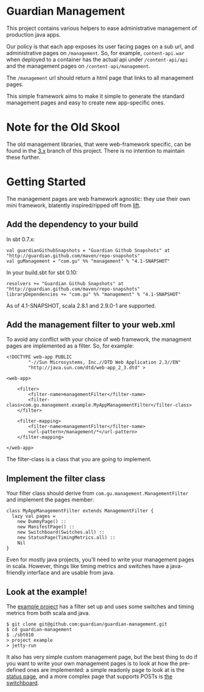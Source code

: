 Guardian Management
===================

This project contains various helpers to ease administrative management
of production java apps.

Our policy is that each app exposes its user facing pages on a sub url,
and administrative pages on `/management`. So, for example, `content-api.war`
when deployed to a container has the actual api under `/content-api/api` and
the management pages on `/content-api/management`.

The `/management` url should return a html page that links to all management
pages.

This simple framework aims to make it simple to generate the standard management
pages and easy to create new app-specific ones.


Note for the Old Skool
======================

The old management libraries, that were web-framework specific, can be found in
the [3.x](https://github.com/guardian/guardian-management/tree/3.x) branch of this project.
There is no intention to maintain these further.


Getting Started
===============

The management pages are web framework agnostic: they use their own mini
framework, blatently inspired/ripped off from [lift](http://www.liftweb.net).

Add the dependency to your build
-----------------------------------

In sbt 0.7.x:

    val guardianGithubSnapshots = "Guardian Github Snapshots" at "http://guardian.github.com/maven/repo-snapshots"
    val guManagement = "com.gu" %% "management" % "4.1-SNAPSHOT"

In your build.sbt for sbt 0.10:

    resolvers += "Guardian Github Snapshots" at "http://guardian.github.com/maven/repo-snapshots"
    libraryDependencies += "com.gu" %% "management" % "4.1-SNAPSHOT"

As of 4.1-SNAPSHOT, scala 2.8.1 and 2.9.0-1 are supported.

Add the management filter to your web.xml
--------------------------------------------

To avoid any conflict with your choice of web framework, the managment
pages are implemented as a filter. So, for example:

    <!DOCTYPE web-app PUBLIC
            "-//Sun Microsystems, Inc.//DTD Web Application 2.3//EN"
            "http://java.sun.com/dtd/web-app_2_3.dtd" >

    <web-app>

        <filter>
            <filter-name>managementFilter</filter-name>
            <filter-class>com.gu.management.example.MyAppManagementFilter</filter-class>
        </filter>

        <filter-mapping>
            <filter-name>managementFilter</filter-name>
            <url-pattern>/management/*</url-pattern>
        </filter-mapping>

    </web-app>

The filter-class is a class that you are going to implement.

Implement the filter class
-----------------------------

Your filter class should derive from `com.gu.management.ManagementFilter` and implement
the pages member:

    class MyAppManagementFilter extends ManagementFilter {
      lazy val pages =
        new DummyPage() ::
        new ManifestPage() ::
        new Switchboard(Switches.all) ::
        new StatusPage(TimingMetrics.all) ::
        Nil
    }

Even for mostly java projects, you'll need to write your management pages in scala. However,
things like timing metrics and switches have a java-friendly interface and are usable from java.

Look at the example!
-----------------------

The [example project](https://github.com/guardian/guardian-management/tree/master/example) has
a filter set up and uses some switches and timing metrics from both scala and java.

    $ git clone git@github.com:guardian/guardian-management.git
    $ cd guardian-management
    $ ./sbt010
    > project example
    > jetty-run

It also has very simple custom management page, but the best thing to do if you want to write your
own management pages is to look at how the pre-defined ones are implemented: a simple readonly page to look at is
the
[status page](https://github.com/guardian/guardian-management/blob/master/management/src/main/scala/com/gu/management/StatusPage.scala),
and a more complex page that supports POSTs is
[the switchboard](https://github.com/guardian/guardian-management/blob/master/management/src/main/scala/com/gu/management/switchables.scala).




